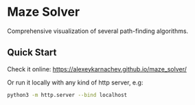 # Maze Solver
Comprehensive visualization of several path-finding algorithms.

## Quick Start
Check it online:
https://alexeykarnachev.github.io/maze_solver/

Or run it locally with any kind of http server, e.g:
```bash
python3 -m http.server --bind localhost
```
